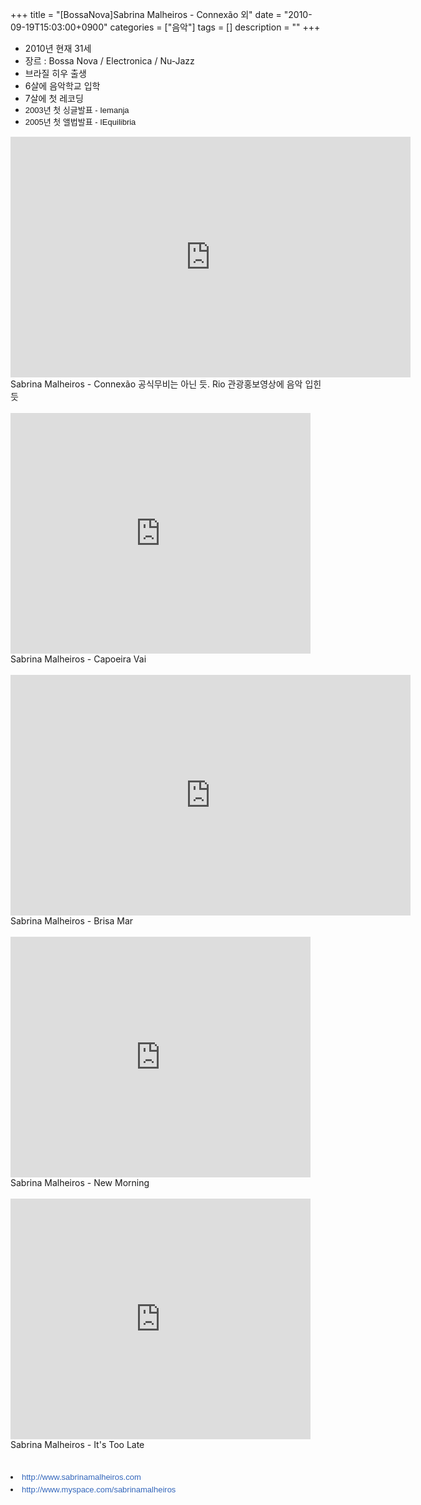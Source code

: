 +++
title = "[BossaNova]Sabrina Malheiros - Connexão 외"
date = "2010-09-19T15:03:00+0900"
categories = ["음악"]
tags = []
description = ""
+++
<span class="copyright_entry" style="display:block;" title="[BossaNova]Sabrina Malheiros - Connexão 외@@**@@http://shed.egloos.com/3444455"></span>
<div>
 <ul>
  <li>2010년 현재 31세</li>
  <li>장르 : Bossa Nova / Electronica / Nu-Jazz</li>
  <li>브라질 히우 출생</li>
  <li>6살에 음악학교 입학</li>
  <li>7살에 첫 레코딩</li>
  <li><span class="Apple-style-span" style="font-family: sans-serif; line-height: 19px; font-size: 13px; ">2003년 첫 싱글발표 - Iemanja</span></li>
  <li><span class="Apple-style-span" style="font-family: sans-serif; line-height: 19px; font-size: 13px; ">2005년 첫 앨법발표 - IEquilibria</span></li>
 </ul>
</div>
<embed src="http://www.youtube.com/v/FlJSZKPL9qY?fs=1&amp;hl=ko_KR" type="application/x-shockwave-flash" allowscriptaccess="always" allowfullscreen="true" width="640" height="385">
<br>Sabrina Malheiros - Connexão 공식무비는 아닌 듯. Rio 관광홍보영상에 음악 입힌 듯
<br>
<br>
<embed src="http://www.youtube.com/v/YK3gIt5O7Xs?fs=1&amp;hl=ko_KR" type="application/x-shockwave-flash" allowscriptaccess="always" allowfullscreen="true" width="480" height="385">
<br>Sabrina Malheiros - Capoeira Vai
<br>
<br>
<embed src="http://www.youtube.com/v/natakD-BNcI?fs=1&amp;hl=ko_KR" type="application/x-shockwave-flash" allowscriptaccess="always" allowfullscreen="true" width="640" height="385">
<br>Sabrina Malheiros - Brisa Mar
<br>
<br>
<embed src="http://www.youtube.com/v/1jtoF8VCGN0?fs=1&amp;hl=ko_KR" type="application/x-shockwave-flash" allowscriptaccess="always" allowfullscreen="true" width="480" height="385">
<br>Sabrina Malheiros - New Morning
<br>
<br>
<embed src="http://www.youtube.com/v/d8ts9ms5Zpc?fs=1&amp;hl=ko_KR" type="application/x-shockwave-flash" allowscriptaccess="always" allowfullscreen="true" width="480" height="385">
<br>Sabrina Malheiros - It's Too Late
<div>
 <br>
</div>
<div>
 <br>
</div>
<div>
 <span class="Apple-style-span" style="font-family: sans-serif; line-height: 19px; font-size: 13px; "><li style="margin-bottom: 0.1em; "><a href="http://www.sabrinamalheiros.com/" class="external free" rel="nofollow" style="text-decoration: none; color: rgb(51, 102, 187); background-image: url(http://bits.wikimedia.org/skins-1.5/vector/images/external-link-ltr-icon.png?2); background-attachment: initial; background-origin: initial; background-clip: initial; background-color: initial; padding-top: 0px; padding-right: 13px; padding-bottom: 0px; padding-left: 0px; background-position: 100% 50%; background-repeat: no-repeat no-repeat; ">http://www.sabrinamalheiros.com</a></li><li style="margin-bottom: 0.1em; "><a href="http://www.myspace.com/sabrinamalheiros" class="external free" rel="nofollow" style="text-decoration: none; color: rgb(51, 102, 187); background-image: url(http://bits.wikimedia.org/skins-1.5/vector/images/external-link-ltr-icon.png?2); background-attachment: initial; background-origin: initial; background-clip: initial; background-color: initial; padding-top: 0px; padding-right: 13px; padding-bottom: 0px; padding-left: 0px; background-position: 100% 50%; background-repeat: no-repeat no-repeat; ">http://www.myspace.com/sabrinamalheiros</a></li></span>
</div> 
<!--
       <rdf:RDF xmlns:rdf="http://www.w3.org/1999/02/22-rdf-syntax-ns#"
		    xmlns:dc="http://purl.org/dc/elements/1.1/"
		    xmlns:trackback="http://madskills.com/public/xml/rss/module/trackback/">
       <rdf:Description
	        rdf:about="http://shed.egloos.com/3444455"
	        dc:identifier="http://shed.egloos.com/3444455"
	        dc:title="[BossaNova]Sabrina Malheiros - Connexão 외"
	        trackback:ping="http://shed.egloos.com/tb/3444455"/>
       </rdf:RDF>
       -->

<ul></ul>
